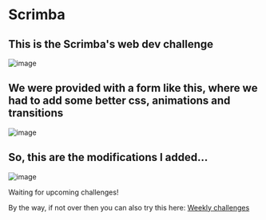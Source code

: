 # Scrimba
## This is the Scrimba's web dev challenge

![image](https://user-images.githubusercontent.com/36128196/96253339-0ddb7600-0fd1-11eb-8630-85ab2b3098db.png)

## We were provided with a form like this, where we had to add some better css, animations and transitions

![image](https://user-images.githubusercontent.com/36128196/96253742-c43f5b00-0fd1-11eb-8ea0-8b5e29aabdc0.png)


## So, this are the modifications I added...

![image](https://user-images.githubusercontent.com/36128196/96253467-3f544180-0fd1-11eb-9718-cef19bfd8e6b.png)

Waiting for upcoming challenges!

By the way, if not over then you can also try this here:  <a href="http://weeklychallenge.scrimba.com/"> Weekly challenges </a>
